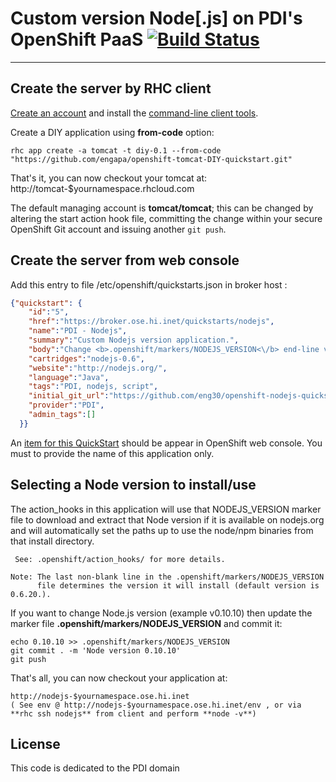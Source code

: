 Custom version Node[.js] on PDI's OpenShift PaaS [![Build Status](https://travis-ci.org/engapa/openshift-nodejs-quickstart.png)](https://travis-ci.org/engapa/openshift-nodejs-quickstart)
================================================
***

Create the server by RHC client
-------------------------------

<a href="https://broker.ose.hi.inet/">Create an account</a> and install the <a href="https://www.openshift.com/get-started">command-line client tools</a>.

Create a DIY application using **from-code** option:

    rhc app create -a tomcat -t diy-0.1 --from-code "https://github.com/engapa/openshift-tomcat-DIY-quickstart.git"

That's it, you can now checkout your tomcat at:
    http://tomcat-$yournamespace.rhcloud.com

The default managing account is **tomcat/tomcat**; this can be changed by altering the 
start action hook file, committing the change within your secure OpenShift
Git account and issuing another <code>git push</code>.

Create the server from web console
----------------------------------

Add this entry to file /etc/openshift/quickstarts.json in broker host :

```json
{"quickstart": {
    "id":"5",
    "href":"https://broker.ose.hi.inet/quickstarts/nodejs",
    "name":"PDI - Nodejs",
    "summary":"Custom Nodejs version application.",
    "body":"Change <b>.openshift/markers/NODEJS_VERSION<\/b> end-line value according to desired nodejs version  , default value is 0.6.20.",
    "cartridges":"nodejs-0.6",
    "website":"http://nodejs.org/",
    "language":"Java",
    "tags":"PDI, nodejs, script",
    "initial_git_url":"https://github.com/eng30/openshift-nodejs-quickstart.git",
    "provider":"PDI",
    "admin_tags":[]
  }}
```

An <a href="https://broker.ose.hi.inet/console/application_types/quickstart!5">item for this QuickStart</a> should be appear in OpenShift web console. You must to provide the name of this application only.

Selecting a Node version to install/use
---------------------------------------

The action_hooks in this application will use that NODEJS_VERSION marker
file to download and extract that Node version if it is available on
nodejs.org and will automatically set the paths up to use the node/npm
binaries from that install directory.

     See: .openshift/action_hooks/ for more details.

    Note: The last non-blank line in the .openshift/markers/NODEJS_VERSION
          file determines the version it will install (default version is 0.6.20.).

If you want to change Node.js version (example v0.10.10) then update the marker file **.openshift/markers/NODEJS_VERSION** and commit it:

    echo 0.10.10 >> .openshift/markers/NODEJS_VERSION
    git commit . -m 'Node version 0.10.10'
    git push

That's all, you can now checkout your application at:

    http://nodejs-$yournamespace.ose.hi.inet
    ( See env @ http://nodejs-$yournamespace.ose.hi.inet/env , or via **rhc ssh nodejs** from client and perform **node -v**)

License
-------
This code is dedicated to the PDI domain
